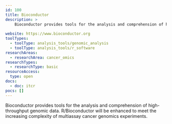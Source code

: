 ```yaml
---
id: 100
title: Bioconductor
description: >
    Bioconductor provides tools for the analysis and comprehension of high-throughput genomic data. R/Bioconductor will be enhanced to meet the increasing complexity of multiassay cancer genomics experiments.
    
website: https://www.bioconductor.org
toolTypes:
  - toolType: analysis_tools/genomic_analysis
  - toolType: analysis_tools/r_software
researchAreas:
  - researchArea: cancer_omics
researchTypes:
  - researchType: basic
resourceAccess:
  type: open
docs:
  - doc: itcr
pocs: []        
---
```

Bioconductor provides tools for the analysis and comprehension of high-throughput genomic data. R/Bioconductor will be enhanced to meet the increasing complexity of multiassay cancer genomics experiments.